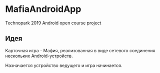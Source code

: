 # MafiaAndroidApp
Technopark 2019 Android open course project

## Идея

Карточная игра - Мафия, реализованная в виде сетевого соединения нескольких Android-устройств. 

Назначается устройство ведущего и игра начинается.
